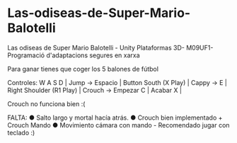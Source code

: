# Las-odiseas-de-Super-Mario-Balotelli
Las odiseas de Super Mario Balotelli - Unity  Plataformas 3D-  M09UF1-Programació d'adaptacions segures en xarxa

Para ganar tienes que coger los 5 balones de fútbol

Controles:
W 
A 
S 
D 
 | Jump -> Espacio | Button South (X Play)
 | Cappy -> E | Right Shoulder (R1 Play)
 | Crouch -> Empezar C | 
          Acabar X  | 

Crouch no funciona bien :(

FALTA:
● Salto largo y mortal hacía atrás.
● Crouch bien implementado + Crouch Mando
● Movimiento cámara con mando - Recomendado jugar con teclado
:)
